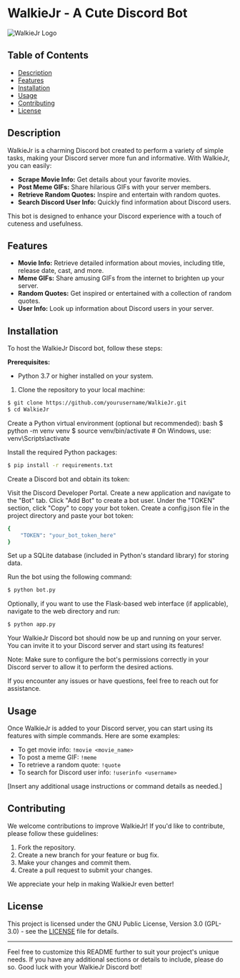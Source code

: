 # WalkieJr - A Cute Discord Bot

![WalkieJr Logo](https://pin.it/6QhQSse)

## Table of Contents

- [Description](#description)
- [Features](#features)
- [Installation](#installation)
- [Usage](#usage)
- [Contributing](#contributing)
- [License](#license)

## Description

WalkieJr is a charming Discord bot created to perform a variety of simple tasks, making your Discord server more fun and informative. With WalkieJr, you can easily:

- **Scrape Movie Info:** Get details about your favorite movies.
- **Post Meme GIFs:** Share hilarious GIFs with your server members.
- **Retrieve Random Quotes:** Inspire and entertain with random quotes.
- **Search Discord User Info:** Quickly find information about Discord users.

This bot is designed to enhance your Discord experience with a touch of cuteness and usefulness.

## Features

- **Movie Info:** Retrieve detailed information about movies, including title, release date, cast, and more.
- **Meme GIFs:** Share amusing GIFs from the internet to brighten up your server.
- **Random Quotes:** Get inspired or entertained with a collection of random quotes.
- **User Info:** Look up information about Discord users in your server.

## Installation

To host the WalkieJr Discord bot, follow these steps:

**Prerequisites:**
- Python 3.7 or higher installed on your system.

1. Clone the repository to your local machine:

```bash
$ git clone https://github.com/yourusername/WalkieJr.git
$ cd WalkieJr
```

Create a Python virtual environment (optional but recommended):
bash
$ python -m venv venv
$ source venv/bin/activate   # On Windows, use: venv\Scripts\activate

Install the required Python packages:
```bash
$ pip install -r requirements.txt
```

Create a Discord bot and obtain its token:

Visit the Discord Developer Portal.
Create a new application and navigate to the "Bot" tab.
Click "Add Bot" to create a bot user.
Under the "TOKEN" section, click "Copy" to copy your bot token.
Create a config.json file in the project directory and paste your bot token:

```bash
{
    "TOKEN": "your_bot_token_here"
}
```

Set up a SQLite database (included in Python's standard library) for storing data.

Run the bot using the following command:

```bash
$ python bot.py
```

Optionally, if you want to use the Flask-based web interface (if applicable), navigate to the web directory and run:

```bash
$ python app.py
```
Your WalkieJr Discord bot should now be up and running on your server. You can invite it to your Discord server and start using its features!

Note: Make sure to configure the bot's permissions correctly in your Discord server to allow it to perform the desired actions.

If you encounter any issues or have questions, feel free to reach out for assistance.


## Usage

Once WalkieJr is added to your Discord server, you can start using its features with simple commands. Here are some examples:

- To get movie info: `!movie <movie_name>`
- To post a meme GIF: `!meme`
- To retrieve a random quote: `!quote`
- To search for Discord user info: `!userinfo <username>`

[Insert any additional usage instructions or command details as needed.]

## Contributing

We welcome contributions to improve WalkieJr! If you'd like to contribute, please follow these guidelines:

1. Fork the repository.
2. Create a new branch for your feature or bug fix.
3. Make your changes and commit them.
4. Create a pull request to submit your changes.

We appreciate your help in making WalkieJr even better!

## License

This project is licensed under the GNU Public License, Version 3.0 (GPL-3.0) - see the [LICENSE](LICENSE) file for details.

---

Feel free to customize this README further to suit your project's unique needs. If you have any additional sections or details to include, please do so. Good luck with your WalkieJr Discord bot!
